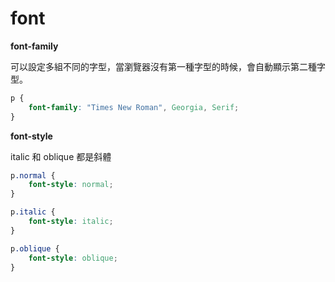# font

**font-family**

可以設定多組不同的字型，當瀏覽器沒有第一種字型的時候，會自動顯示第二種字型。

```css
p {
    font-family: "Times New Roman", Georgia, Serif;
}
```

**font-style**

italic 和 oblique 都是斜體

```css
p.normal {
    font-style: normal;
}

p.italic {
    font-style: italic;
}

p.oblique {
    font-style: oblique;
}
```
